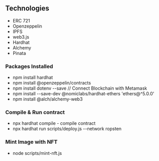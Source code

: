 ## Technologies

- ERC 721
- Openzeppelin
- IPFS
- web3.js
- Hardhat
- Alchemy
- Pinata

### Packages Installed
- npm install hardhat
- npm install @openzeppelin/contracts
- npm install dotenv --save // Connect Blockchain with Metamask
- npm install --save-dev @nomiclabs/hardhat-ethers 'ethers@^5.0.0'
- npm install @alch/alchemy-web3

### Compile & Run contract
- npx hardhat compile - compile contract
- npx hardhat run scripts/deploy.js --network ropsten

### Mint Image with NFT
- node scripts/mint-nft.js
